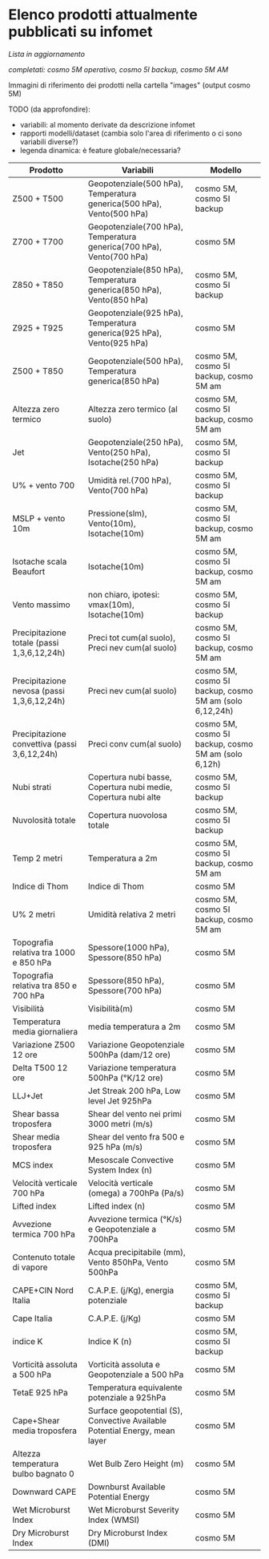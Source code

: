 # Elenco prodotti attualmente pubblicati su infomet

*Lista in aggiornamento*

*completati: cosmo 5M operativo, cosmo 5I backup, cosmo 5M AM*

Immagini di riferimento dei prodotti nella cartella "images" (output cosmo 5M)

TODO (da approfondire):
 - variabili: al momento derivate da descrizione infomet
 - rapporti modelli/dataset (cambia solo l'area di riferimento o ci sono variabili diverse?)
 - legenda dinamica: è feature globale/necessaria?

| Prodotto       | Variabili | Modello |
| -------------- | --------- | ------- |
| Z500 + T500    | Geopotenziale(500 hPa), Temperatura generica(500 hPa), Vento(500 hPa) | cosmo 5M, cosmo 5I backup |
| Z700 + T700    | Geopotenziale(700 hPa), Temperatura generica(700 hPa), Vento(700 hPa) | cosmo 5M |
| Z850 + T850    | Geopotenziale(850 hPa), Temperatura generica(850 hPa), Vento(850 hPa) | cosmo 5M, cosmo 5I backup |
| Z925 + T925    | Geopotenziale(925 hPa), Temperatura generica(925 hPa), Vento(925 hPa) | cosmo 5M |
| Z500 + T850    | Geopotenziale(500 hPa), Temperatura generica(850 hPa) | cosmo 5M, cosmo 5I backup, cosmo 5M am |
| Altezza zero termico | Altezza zero termico (al suolo) | cosmo 5M, cosmo 5I backup, cosmo 5M am |
| Jet              | Geopotenziale(250 hPa), Vento(250 hPa), Isotache(250 hPa) | cosmo 5M, cosmo 5I backup |
| U% + vento 700   | Umidità rel.(700 hPa), Vento(700 hPa) | cosmo 5M, cosmo 5I backup |
| MSLP + vento 10m | Pressione(slm), Vento(10m), Isotache(10m) | cosmo 5M, cosmo 5I backup, cosmo 5M am |
| Isotache scala Beaufort | Isotache(10m) | cosmo 5M, cosmo 5I backup, cosmo 5M am | 
| Vento massimo | non chiaro, ipotesi: vmax(10m), Isotache(10m) | cosmo 5M, cosmo 5I backup |
| Precipitazione totale (passi 1,3,6,12,24h)   | Preci tot cum(al suolo), Preci nev cum(al suolo) | cosmo 5M, cosmo 5I backup, cosmo 5M am |
| Precipitazione nevosa (passi 1,3,6,12,24h)   | Preci nev cum(al suolo)  | cosmo 5M, cosmo 5I backup, cosmo 5M am (solo 6,12,24h) |
| Precipitazione convettiva (passi 3,6,12,24h) | Preci conv cum(al suolo) | cosmo 5M, cosmo 5I backup, cosmo 5M am (solo 6,12h) |
| Nubi strati       | Copertura nubi basse, Copertura nubi medie, Copertura nubi alte | cosmo 5M, cosmo 5I backup |
| Nuvolosità totale | Copertura nuovolosa totale | cosmo 5M, cosmo 5I backup |
| Temp 2 metri      | Temperatura a 2m | cosmo 5M, cosmo 5I backup, cosmo 5M am |
| Indice di Thom    | Indice di Thom | cosmo 5M |
| U% 2 metri        | Umidità relativa 2 metri | cosmo 5M, cosmo 5I backup, cosmo 5M am |
| Topografia relativa tra 1000 e 850 hPa | Spessore(1000 hPa), Spessore(850 hPa) | cosmo 5M |
| Topografia relativa tra 850 e 700 hPa  | Spessore(850 hPa), Spessore(700 hPa)  | cosmo 5M |
| Visibilità        | Visibilità(m) | cosmo 5M |
| Temperatura media giornaliera | media temperatura a 2m | cosmo 5M |
| Variazione Z500 12 ore | Variazione Geopotenziale 500hPa (dam/12 ore)   | cosmo 5M |
| Delta T500 12 ore      | Variazione temperatura 500hPa (°K/12 ore)      | cosmo 5M |
| LLJ+Jet                | Jet Streak 200 hPa, Low level Jet 925hPa       | cosmo 5M |
| Shear bassa troposfera | Shear del vento nei primi 3000 metri (m/s)     | cosmo 5M |
| Shear media troposfera | Shear del vento fra 500 e 925 hPa (m/s)        | cosmo 5M |
| MCS index              | Mesoscale Convective System Index (n)          | cosmo 5M |
| Velocità verticale 700 hPa | Velocità verticale (omega) a 700hPa (Pa/s) | cosmo 5M |
| Lifted index           | Lifted index (n)                               | cosmo 5M |
| Avvezione termica 700 hPa  | Avvezione termica (°K/s) e Geopotenziale a 700hPa | cosmo 5M |
| Contenuto totale di vapore | Acqua precipitabile (mm), Vento 850hPa, Vento 500hPa | cosmo 5M |
| CAPE+CIN Nord Italia   | C.A.P.E. (j/Kg), energia potenziale | cosmo 5M, cosmo 5I backup |
| Cape Italia            | C.A.P.E. (j/Kg)                     | cosmo 5M |
| indice K               | Indice K (n)                        | cosmo 5M, cosmo 5I backup |
| Vorticità assoluta a 500 hPa | Vorticità assoluta e Geopotenziale a 500 hPa | cosmo 5M |
| TetaE 925 hPa          | Temperatura equivalente potenziale a 925hPa        | cosmo 5M |
| Cape+Shear media troposfera | Surface geopotential (S), Convective Available Potential Energy, mean layer | cosmo 5M |
| Altezza temperatura bulbo bagnato 0 | Wet Bulb Zero Height (m) | cosmo 5M |
| Downward CAPE               | Downburst Available Potential Energy | cosmo 5M |
| Wet Microburst Index        | Wet Microburst Severity Index (WMSI)  | cosmo 5M |
| Dry Microburst Index        | Dry Microburst Index (DMI) | cosmo 5M |



